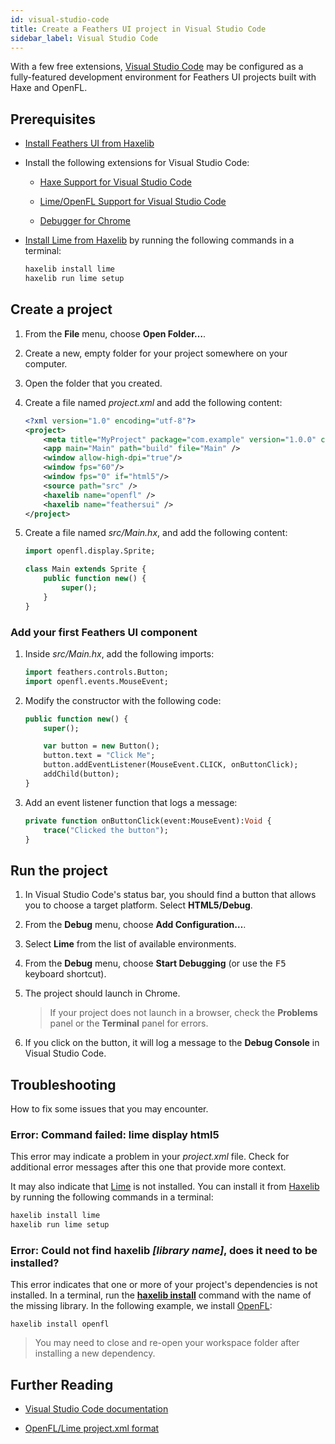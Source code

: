 ```yaml
---
id: visual-studio-code
title: Create a Feathers UI project in Visual Studio Code
sidebar_label: Visual Studio Code
---
```


With a few free extensions, [Visual Studio Code](https://code.visualstudio.com/) may be configured as a fully-featured development environment for Feathers UI projects built with Haxe and OpenFL.

## Prerequisites

- [Install Feathers UI from Haxelib](installation.md)

- Install the following extensions for Visual Studio Code:

  - [Haxe Support for Visual Studio Code](https://marketplace.visualstudio.com/items?itemName=nadako.vshaxe)

  - [Lime/OpenFL Support for Visual Studio Code](https://marketplace.visualstudio.com/items?itemName=openfl.lime-vscode-extension)

  - [Debugger for Chrome](https://marketplace.visualstudio.com/items?itemName=msjsdiag.debugger-for-chrome)

- [Install Lime from Haxelib](https://lime.software/docs/home/) by running the following commands in a terminal:

  ```sh
  haxelib install lime
  haxelib run lime setup
  ```

## Create a project

1. From the **File** menu, choose **Open Folder…**.

1. Create a new, empty folder for your project somewhere on your computer.

1. Open the folder that you created.

1. Create a file named _project.xml_ and add the following content:

   ```xml
   <?xml version="1.0" encoding="utf-8"?>
   <project>
       <meta title="MyProject" package="com.example" version="1.0.0" company="My Company" />
       <app main="Main" path="build" file="Main" />
       <window allow-high-dpi="true"/>
       <window fps="60"/>
       <window fps="0" if="html5"/>
       <source path="src" />
       <haxelib name="openfl" />
       <haxelib name="feathersui" />
   </project>
   ```

1. Create a file named _src/Main.hx_, and add the following content:

   ```hx
   import openfl.display.Sprite;

   class Main extends Sprite {
       public function new() {
           super();
       }
   }
   ```

### Add your first Feathers UI component

1. Inside _src/Main.hx_, add the following imports:

   ```hx
   import feathers.controls.Button;
   import openfl.events.MouseEvent;
   ```

1. Modify the constructor with the following code:

   ```hx
   public function new() {
       super();

       var button = new Button();
       button.text = "Click Me";
       button.addEventListener(MouseEvent.CLICK, onButtonClick);
       addChild(button);
   }
   ```

1. Add an event listener function that logs a message:

   ```hx
   private function onButtonClick(event:MouseEvent):Void {
       trace("Clicked the button");
   }
   ```

## Run the project

1. In Visual Studio Code's status bar, you should find a button that allows you to choose a target platform. Select **HTML5/Debug**.

1. From the **Debug** menu, choose **Add Configuration…**.

1. Select **Lime** from the list of available environments.

1. From the **Debug** menu, choose **Start Debugging** (or use the <kbd>F5</kbd> keyboard shortcut).

1. The project should launch in Chrome.

   > If your project does not launch in a browser, check the **Problems** panel or the **Terminal** panel for errors.

1. If you click on the button, it will log a message to the **Debug Console** in Visual Studio Code.

## Troubleshooting

How to fix some issues that you may encounter.

### Error: Command failed: lime display html5

This error may indicate a problem in your _project.xml_ file. Check for additional error messages after this one that provide more context.

It may also indicate that [Lime](https://lime.software/) is not installed. You can install it from [Haxelib](https://lib.haxe.org/) by running the following commands in a terminal:

```sh
haxelib install lime
haxelib run lime setup
```

### Error: Could not find haxelib _[library name]_, does it need to be installed?

This error indicates that one or more of your project's dependencies is not installed. In a terminal, run the [**haxelib install**](https://lib.haxe.org/documentation/using-haxelib/#install) command with the name of the missing library. In the following example, we install [OpenFL](https://openfl.org/):

```
haxelib install openfl
```

> You may need to close and re-open your workspace folder after installing a new dependency.

## Further Reading

- [Visual Studio Code documentation](https://code.visualstudio.com/docs)

- [OpenFL/Lime project.xml format](https://lime.software/docs/project-files/xml-format/)
